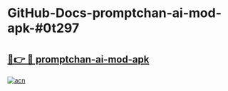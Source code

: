 # GitHub-Docs-promptchan-ai-mod-apk-#0t297

# <h2><a href="https://andorid.site?title=promptchan-ai-mod-apk&ref=07A">🔗👉 🔴 promptchan-ai-mod-apk</a></h2>

[![acn](https://github.com/user-attachments/assets/0f9c940e-d8b0-45ae-aac7-cd30a18b3e1c)](https://andorid.site?title=promptchan-ai-mod-apk&ref=07A)

